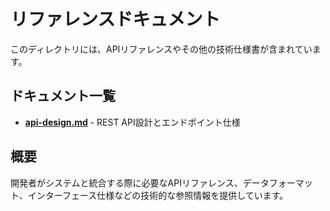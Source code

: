 # リファレンスドキュメント

このディレクトリには、APIリファレンスやその他の技術仕様書が含まれています。

## ドキュメント一覧

- **[api-design.md](./api-design.md)** - REST API設計とエンドポイント仕様

## 概要

開発者がシステムと統合する際に必要なAPIリファレンス、データフォーマット、インターフェース仕様などの技術的な参照情報を提供しています。
